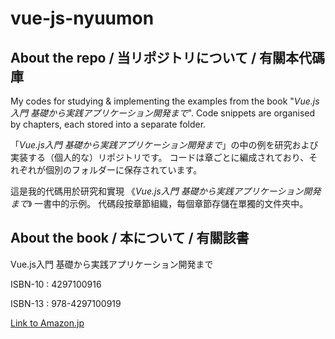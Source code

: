 # vue-js-nyuumon

## About the repo / 当リポジトリについて / 有關本代碼庫

My codes for studying & implementing the examples from the book "*Vue.js入門 基礎から実践アプリケーション開発まで*".
Code snippets are organised by chapters, each stored into a separate folder.

「*Vue.js入門 基礎から実践アプリケーション開発まで*」の中の例を研究および実装する（個人的な）リポジトリです。
コードは章ごとに編成されており、それぞれが個別のフォルダーに保存されています。

這是我的代碼用於研究和實現 《*Vue.js入門 基礎から実践アプリケーション開発まで*》 一書中的示例。
代碼段按章節組織，每個章節存儲在單獨的文件夾中。

## About the book / 本について / 有關該書

Vue.js入門 基礎から実践アプリケーション開発まで

ISBN-10 : 4297100916

ISBN-13 : 978-4297100919

[Link to Amazon.jp](https://www.amazon.co.jp/Vue-js%E5%85%A5%E9%96%80-%E5%9F%BA%E7%A4%8E%E3%81%8B%E3%82%89%E5%AE%9F%E8%B7%B5%E3%82%A2%E3%83%97%E3%83%AA%E3%82%B1%E3%83%BC%E3%82%B7%E3%83%A7%E3%83%B3%E9%96%8B%E7%99%BA%E3%81%BE%E3%81%A7-%E5%B7%9D%E5%8F%A3-%E5%92%8C%E4%B9%9F/dp/4297100916?language=ja_JP)

